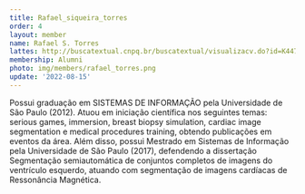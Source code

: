 ```yaml
---
title: Rafael_siqueira_torres
order: 4
layout: member
name: Rafael S. Torres
lattes: http://buscatextual.cnpq.br/buscatextual/visualizacv.do?id=K4478741T6
membership: Alumni
photo: img/members/rafael_torres.png
update: '2022-08-15'
---
```


Possui graduação em SISTEMAS DE INFORMAÇÃO pela Universidade de São Paulo (2012). Atuou em iniciação científica nos seguintes temas: serious games, immersion, breast biopsy simulation, cardiac image segmentation e medical procedures training, obtendo publicações em eventos da área. Além disso, possui Mestrado em Sistemas de Informação pela Universidade de São Paulo (2017), defendendo a dissertação Segmentação semiautomática de conjuntos completos de imagens do ventrículo esquerdo, atuando com segmentação de imagens cardíacas de Ressonância Magnética. 